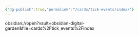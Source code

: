 ```yaml
---
{"dg-publish":true,"permalink":"/cards/tick-events/index/"}
---
```


obsidian://open?vault=obsidian-digital-garden&file=cards%2Ftick_events%2Findex







